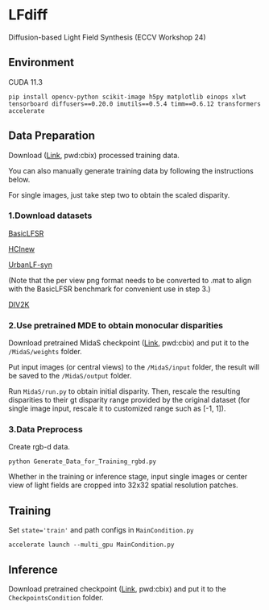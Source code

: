 # LFdiff

Diffusion-based Light Field Synthesis (ECCV Workshop 24)

## Environment
CUDA 11.3

```pip install opencv-python scikit-image h5py matplotlib einops xlwt tensorboard diffusers==0.20.0 imutils==0.5.4 timm==0.6.12 transformers accelerate```




## Data Preparation

Download ([Link](https://pan.baidu.com/s/1LSmRowQE3fG4NW7CCJdiPw), pwd:cbix) processed training data.

You can also manually generate training data by following the instructions below.

For single images, just take step two to obtain the scaled disparity.

### 1.Download datasets

[BasicLFSR](https://github.com/ZhengyuLiang24/BasicLFSR)

[HCInew](https://lightfield-analysis.uni-konstanz.de/)

[UrbanLF-syn](https://github.com/HAWKEYE-Group/UrbanLF)

(Note that the per view png format needs to be converted to .mat to align with the BasicLFSR benchmark for convenient use in step 3.)

[DIV2K](https://data.vision.ee.ethz.ch/cvl/DIV2K/)




### 2.Use pretrained MDE to obtain monocular disparities

Download pretrained MidaS checkpoint ([Link](https://pan.baidu.com/s/1LSmRowQE3fG4NW7CCJdiPw), pwd:cbix) and put it to the ```/MidaS/weights``` folder.

Put input images (or central views) to the ```/MidaS/input``` folder, the result will be saved to the ```/MidaS/output``` folder.

Run ```MidaS/run.py``` to obtain initial disparity. Then, rescale the resulting disparities to their gt disparity range provided by the original dataset (for single image input, rescale it to customized range such as [-1, 1]).

### 3.Data Preprocess
Create rgb-d data.

```python Generate_Data_for_Training_rgbd.py```

Whether in the training or inference stage, input single images or center view of light fields are cropped into 32x32 spatial resolution patches.


## Training

Set ```state='train'``` and path configs in ```MainCondition.py```

```accelerate launch --multi_gpu MainCondition.py```


## Inference

Download pretrained checkpoint ([Link](https://pan.baidu.com/s/1LSmRowQE3fG4NW7CCJdiPw), pwd:cbix) and put it to the ```CheckpointsCondition``` folder.



